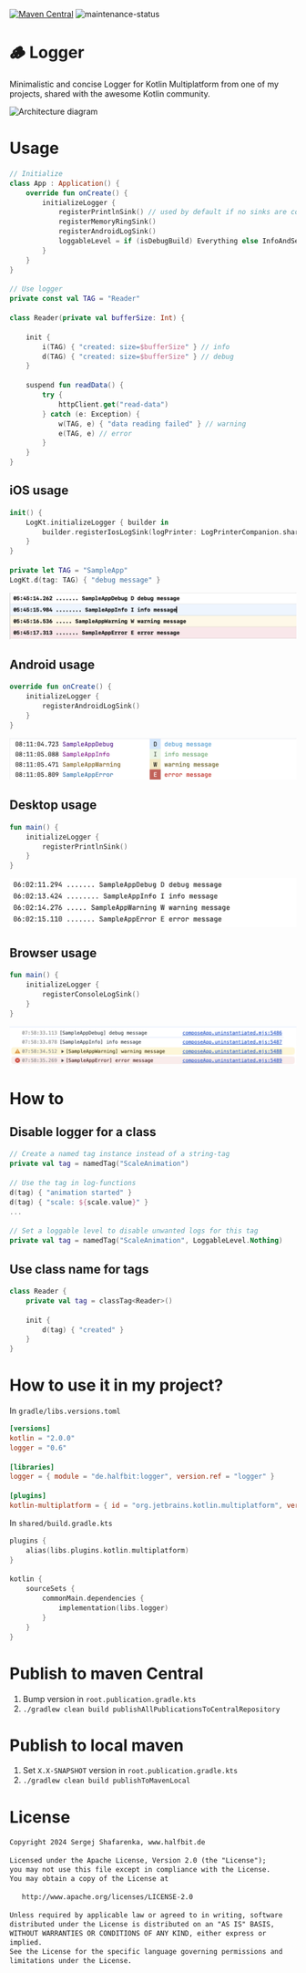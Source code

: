 [![Maven Central](http://img.shields.io/maven-central/v/de.halfbit/logger.svg)](https://central.sonatype.com/artifact/de.halfbit/logger)
![maintenance-status](https://img.shields.io/badge/maintenance-actively--developed-brightgreen.svg)

# 🪵 Logger

Minimalistic and concise Logger for Kotlin Multiplatform from one of my projects,
shared with the awesome Kotlin community.

![Architecture diagram](http://www.plantuml.com/plantuml/proxy?src=https://raw.githubusercontent.com/sergejsha/logger/master/documentation/architecture.v3.iuml)

# Usage

```kotlin
// Initialize
class App : Application() {
    override fun onCreate() {
        initializeLogger {
            registerPrintlnSink() // used by default if no sinks are configured
            registerMemoryRingSink()
            registerAndroidLogSink()
            loggableLevel = if (isDebugBuild) Everything else InfoAndSevere
        }
    }
}

// Use logger
private const val TAG = "Reader"

class Reader(private val bufferSize: Int) {

    init {
        i(TAG) { "created: size=$bufferSize" } // info
        d(TAG) { "created: size=$bufferSize" } // debug
    }

    suspend fun readData() {
        try {
            httpClient.get("read-data")
        } catch (e: Exception) {
            w(TAG, e) { "data reading failed" } // warning
            e(TAG, e) // error
        }
    }
}
```

## iOS usage

```swift
init() {
    LogKt.initializeLogger { builder in
        builder.registerIosLogSink(logPrinter: LogPrinterCompanion.shared.Default)
    }
}

private let TAG = "SampleApp"
LogKt.d(tag: TAG) { "debug message" }
```

![iOS log](https://raw.githubusercontent.com/sergejsha/logger/master/documentation/examples/iOS.png)

## Android usage

```kotlin
override fun onCreate() {
    initializeLogger {
        registerAndroidLogSink()
    }
}
```

![Android log](https://raw.githubusercontent.com/sergejsha/logger/master/documentation/examples/android.png)

## Desktop usage

```kotlin
fun main() {
    initializeLogger {
        registerPrintlnSink()
    }
}
```

![Desktop log](https://raw.githubusercontent.com/sergejsha/logger/master/documentation/examples/desktop.png)

## Browser usage

```kotlin
fun main() {
    initializeLogger {
        registerConsoleLogSink()
    }
}
```

![Browser log](https://raw.githubusercontent.com/sergejsha/logger/master/documentation/examples/jsBrowser.png)

# How to

## Disable logger for a class

```kotlin
// Create a named tag instance instead of a string-tag
private val tag = namedTag("ScaleAnimation")

// Use the tag in log-functions
d(tag) { "animation started" }
d(tag) { "scale: ${scale.value}" }
...

// Set a loggable level to disable unwanted logs for this tag
private val tag = namedTag("ScaleAnimation", LoggableLevel.Nothing)
```

## Use class name for tags

```kotlin
class Reader {
    private val tag = classTag<Reader>()

    init {
        d(tag) { "created" }
    }
}
```

# How to use it in my project?

In `gradle/libs.versions.toml`

```toml
[versions]
kotlin = "2.0.0"
logger = "0.6"

[libraries]
logger = { module = "de.halfbit:logger", version.ref = "logger" }

[plugins]
kotlin-multiplatform = { id = "org.jetbrains.kotlin.multiplatform", version.ref = "kotlin" }
```

In `shared/build.gradle.kts`

```kotlin
plugins {
    alias(libs.plugins.kotlin.multiplatform)
}

kotlin {
    sourceSets {
        commonMain.dependencies {
            implementation(libs.logger)
        }
    }
}
```

# Publish to maven Central

1. Bump version in `root.publication.gradle.kts`
2. `./gradlew clean build publishAllPublicationsToCentralRepository`

# Publish to local maven

1. Set `X.X-SNAPSHOT` version in `root.publication.gradle.kts`
2. `./gradlew clean build publishToMavenLocal`

# License

```
Copyright 2024 Sergej Shafarenka, www.halfbit.de

Licensed under the Apache License, Version 2.0 (the "License");
you may not use this file except in compliance with the License.
You may obtain a copy of the License at

   http://www.apache.org/licenses/LICENSE-2.0

Unless required by applicable law or agreed to in writing, software
distributed under the License is distributed on an "AS IS" BASIS,
WITHOUT WARRANTIES OR CONDITIONS OF ANY KIND, either express or implied.
See the License for the specific language governing permissions and
limitations under the License.
```
